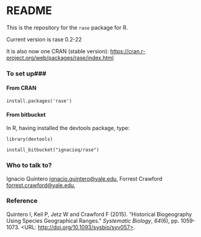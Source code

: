 # README #

This is the repository for the `rase` package for R.

Current version is rase 0.2-22

It is also now one CRAN (stable version):
https://cran.r-project.org/web/packages/rase/index.html


### To set up###

#### From CRAN ####

`install.packages('rase')`

#### From bitbucket ####
In R, having installed the devtools package, type:

`library(devtools)`

`install_bitbucket("ignacioq/rase")`


### Who to talk to? ###

Ignacio Quintero <ignacio.quintero@yale.edu>,
Forrest Crawford <forrest.crawford@yale.edu>,

### Reference ###
Quintero I, Keil P, Jetz W and Crawford F (2015). “Historical Biogeography Using Species
Geographical Ranges.” _Systematic Biology_, *64*(6), pp. 1059-1073. <URL:
http://doi.org/10.1093/sysbio/syv057>.
